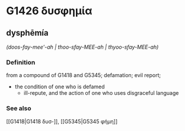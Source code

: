 # G1426 δυσφημία

## dysphēmía

_(doos-fay-mee'-ah | thoo-sfay-MEE-ah | thyoo-sfay-MEE-ah)_

### Definition

from a compound of G1418 and G5345; defamation; evil report; 

- the condition of one who is defamed
  - ill-repute, and the action of one who uses disgraceful language

### See also

[[G1418|G1418 δυσ-]], [[G5345|G5345 φήμη]]
